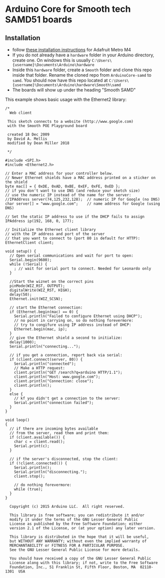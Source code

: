 # Arduino Core for Smooth tech SAMD51 boards

## Installation
* follow [these installation instructions](https://learn.adafruit.com/adafruit-metro-m4-express-featuring-atsamd51/using-with-arduino-ide) for Adafruit Metro M4
* If you do not already have a `hardware` folder in your Arduino directory, create one. On windows this is usually `C:\Users\{username}\Documents\Arduino\hardware`
* Inside this `hardware` folder, create a `Smooth` folder and clone this repo inside that folder. Rename the cloned repo from `ArduinoCore-samd` to `samd`. You should now have this repo located at `C:\Users\{username}\Documents\Arduino\hardware\Smooth\samd`
* The boards will show up under the heading "Smooth SAMD"

This example shows basic usage with the Ethernet2 library:

```
/*
  Web client

 This sketch connects to a website (http://www.google.com)
 with the Smooth POE Playground board

 created 18 Dec 2009
 by David A. Mellis
 modified by Dean Miller 2018

 */

#include <SPI.h>
#include <Ethernet2.h>

// Enter a MAC address for your controller below.
// Newer Ethernet shields have a MAC address printed on a sticker on the shield
byte mac[] = { 0xDE, 0xAD, 0xBE, 0xEF, 0xFE, 0xED };
// if you don't want to use DNS (and reduce your sketch size)
// use the numeric IP instead of the name for the server:
//IPAddress server(74,125,232,128);  // numeric IP for Google (no DNS)
char server[] = "www.google.com";    // name address for Google (using DNS)

// Set the static IP address to use if the DHCP fails to assign
IPAddress ip(192, 168, 0, 177);

// Initialize the Ethernet client library
// with the IP address and port of the server
// that you want to connect to (port 80 is default for HTTP):
EthernetClient client;

void setup() {
  // Open serial communications and wait for port to open:
  Serial.begin(9600);
  while (!Serial) {
    ; // wait for serial port to connect. Needed for Leonardo only
  }

  //Start the wiznet on the correct pins
  pinMode(WIZ_RST, OUTPUT);
  digitalWrite(WIZ_RST, HIGH);
  delay(50);
  Ethernet.init(WIZ_SCSN);
  
  // start the Ethernet connection:
  if (Ethernet.begin(mac) == 0) {
    Serial.println("Failed to configure Ethernet using DHCP");
    // no point in carrying on, so do nothing forevermore:
    // try to congifure using IP address instead of DHCP:
    Ethernet.begin(mac, ip);
  }
  // give the Ethernet shield a second to initialize:
  delay(1000);
  Serial.println("connecting...");

  // if you get a connection, report back via serial:
  if (client.connect(server, 80)) {
    Serial.println("connected");
    // Make a HTTP request:
    client.println("GET /search?q=arduino HTTP/1.1");
    client.println("Host: www.google.com");
    client.println("Connection: close");
    client.println();
  }
  else {
    // kf you didn't get a connection to the server:
    Serial.println("connection failed");
  }
}

void loop()
{
  // if there are incoming bytes available
  // from the server, read them and print them:
  if (client.available()) {
    char c = client.read();
    Serial.print(c);
  }

  // if the server's disconnected, stop the client:
  if (!client.connected()) {
    Serial.println();
    Serial.println("disconnecting.");
    client.stop();

    // do nothing forevermore:
    while (true);
  }
}
```

```
  Copyright (c) 2015 Arduino LLC.  All right reserved.

  This library is free software; you can redistribute it and/or
  modify it under the terms of the GNU Lesser General Public
  License as published by the Free Software Foundation; either
  version 2.1 of the License, or (at your option) any later version.

  This library is distributed in the hope that it will be useful,
  but WITHOUT ANY WARRANTY; without even the implied warranty of
  MERCHANTABILITY or FITNESS FOR A PARTICULAR PURPOSE.
  See the GNU Lesser General Public License for more details.

  You should have received a copy of the GNU Lesser General Public
  License along with this library; if not, write to the Free Software
  Foundation, Inc., 51 Franklin St, Fifth Floor, Boston, MA  02110-1301  USA
```
